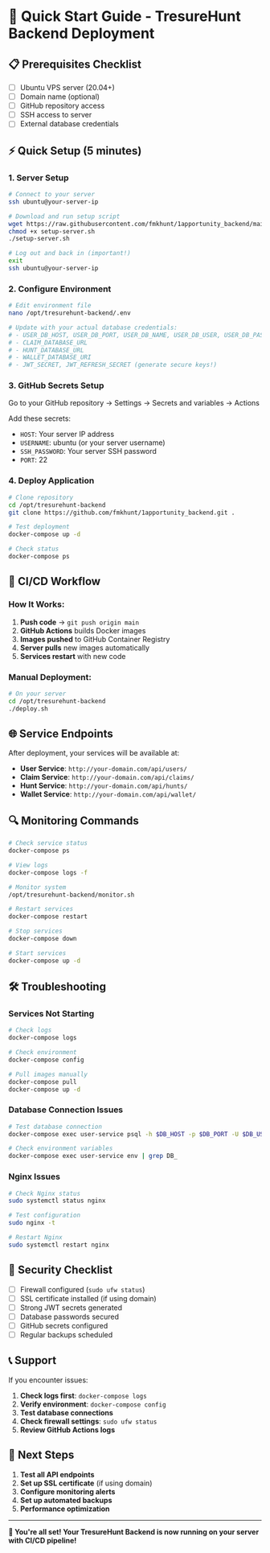 # 🚀 Quick Start Guide - TresureHunt Backend Deployment

## 📋 Prerequisites Checklist

- [ ] Ubuntu VPS server (20.04+)
- [ ] Domain name (optional)
- [ ] GitHub repository access
- [ ] SSH access to server
- [ ] External database credentials

## ⚡ Quick Setup (5 minutes)

### 1. Server Setup
```bash
# Connect to your server
ssh ubuntu@your-server-ip

# Download and run setup script
wget https://raw.githubusercontent.com/fmkhunt/1apportunity_backend/main/scripts/setup-server.sh
chmod +x setup-server.sh
./setup-server.sh

# Log out and back in (important!)
exit
ssh ubuntu@your-server-ip
```

### 2. Configure Environment
```bash
# Edit environment file
nano /opt/tresurehunt-backend/.env

# Update with your actual database credentials:
# - USER_DB_HOST, USER_DB_PORT, USER_DB_NAME, USER_DB_USER, USER_DB_PASSWORD
# - CLAIM_DATABASE_URL
# - HUNT_DATABASE_URL  
# - WALLET_DATABASE_URI
# - JWT_SECRET, JWT_REFRESH_SECRET (generate secure keys!)
```

### 3. GitHub Secrets Setup
Go to your GitHub repository → Settings → Secrets and variables → Actions

Add these secrets:
- `HOST`: Your server IP address
- `USERNAME`: ubuntu (or your server username)
- `SSH_PASSWORD`: Your server SSH password
- `PORT`: 22

### 4. Deploy Application
```bash
# Clone repository
cd /opt/tresurehunt-backend
git clone https://github.com/fmkhunt/1apportunity_backend.git .

# Test deployment
docker-compose up -d

# Check status
docker-compose ps
```

## 🔄 CI/CD Workflow

### How It Works:
1. **Push code** → `git push origin main`
2. **GitHub Actions** builds Docker images
3. **Images pushed** to GitHub Container Registry
4. **Server pulls** new images automatically
5. **Services restart** with new code

### Manual Deployment:
```bash
# On your server
cd /opt/tresurehunt-backend
./deploy.sh
```

## 🌐 Service Endpoints

After deployment, your services will be available at:

- **User Service**: `http://your-domain.com/api/users/`
- **Claim Service**: `http://your-domain.com/api/claims/`
- **Hunt Service**: `http://your-domain.com/api/hunts/`
- **Wallet Service**: `http://your-domain.com/api/wallet/`

## 🔍 Monitoring Commands

```bash
# Check service status
docker-compose ps

# View logs
docker-compose logs -f

# Monitor system
/opt/tresurehunt-backend/monitor.sh

# Restart services
docker-compose restart

# Stop services
docker-compose down

# Start services
docker-compose up -d
```

## 🛠️ Troubleshooting

### Services Not Starting
```bash
# Check logs
docker-compose logs

# Check environment
docker-compose config

# Pull images manually
docker-compose pull
docker-compose up -d
```

### Database Connection Issues
```bash
# Test database connection
docker-compose exec user-service psql -h $DB_HOST -p $DB_PORT -U $DB_USER -d $DB_NAME

# Check environment variables
docker-compose exec user-service env | grep DB_
```

### Nginx Issues
```bash
# Check Nginx status
sudo systemctl status nginx

# Test configuration
sudo nginx -t

# Restart Nginx
sudo systemctl restart nginx
```

## 🔐 Security Checklist

- [ ] Firewall configured (`sudo ufw status`)
- [ ] SSL certificate installed (if using domain)
- [ ] Strong JWT secrets generated
- [ ] Database passwords secured
- [ ] GitHub secrets configured
- [ ] Regular backups scheduled

## 📞 Support

If you encounter issues:

1. **Check logs first**: `docker-compose logs`
2. **Verify environment**: `docker-compose config`
3. **Test database connections**
4. **Check firewall settings**: `sudo ufw status`
5. **Review GitHub Actions logs**

## 🎯 Next Steps

1. **Test all API endpoints**
2. **Set up SSL certificate** (if using domain)
3. **Configure monitoring alerts**
4. **Set up automated backups**
5. **Performance optimization**

---

**🚀 You're all set! Your TresureHunt Backend is now running on your server with CI/CD pipeline!**